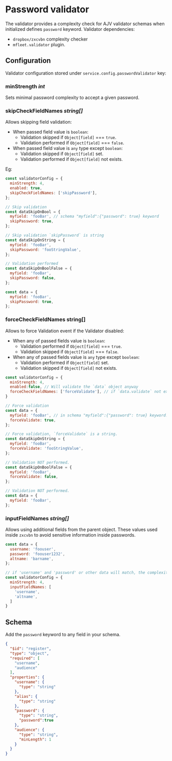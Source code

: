 # Password validator
The validator provides a complexity check for AJV validator schemas when initialized defines `password` keyword.
Validator dependencies: 
- `dropbox/zxcvbn` complexity checker
- `mfleet.validator` plugin.

## Configuration
Validator configuration stored under `service.config.passwordValidator` key:

### minStrength _int_
Sets minimal password complexity to accept a given password.

### skipCheckFieldNames _string[]_
Allows skipping field validation:

- When passed field value is `boolean`:
    * Validation skipped if `Object[field]` === `true`.
    * Validation performed if `Object[field]` === `false`.
- When passed field value is `any` type except `boolean`:
    * Validation skipped if `Object[field]` set.
    * Validation performed if `Object[field]` not exists.

Eg:
```js
const validatorConfig = {
  minStrength: 4,
  enabled: true,
  skipCheckFieldNames: ['skipPassword'],
};

// Skip validation
const dataSkipOnBool = {
  myfield: 'fooBar', // schema "myfield":{"password": true} keyword
  skipPassword: true,
};

// Skip validation `skipPassword` is string
const dataSkipOnString = {
  myfield: 'fooBar',
  skipPassword: 'fooStringValue',
};

// Validation performed
const dataSkipOnBoolFalse = {
  myfield: 'fooBar',
  skipPassword: false,
};

const data = {
  myfield: 'fooBar',
  skipPassword: true,
};

```

### forceCheckFieldNames __string[]__
Allows to force Validation event if the Validator disabled:
- When any of passed fields value is `boolean`:
    * Validation performed if `Object[field]` === `true`.
    * Validation skipped if `Object[field]` === `false`.
- When any of passed fields value is `any` type except `boolean`:
    * Validation performed if `Object[field]` set.
    * Validation skipped if `Object[field]` not exists.

```js
const validatorConfig = {
  minStrength: 4,
  enabled:false, // Will validate the `data` object anyway
  forceCheckFieldNames: ['forceValidate'], // if `data.validate` not exists 'data.myfield' is skipped during validation
}

// Force validation
const data = {
  myfield: 'fooBar', // in schema "myfield":{"password": true} keyword.
  forceValidate: true,
};

// Force validation, `forceValidate` is a string.
const dataSkipOnString = {
  myfield: 'fooBar',
  forceValidate: 'fooStringValue',
};

// Validation NOT performed.
const dataSkipOnBoolFalse = {
  myfield: 'fooBar',
  forceValidate: false,
};

// Validation NOT performed.
const data = {
  myfield: 'fooBar',
};
```

### inputFieldNames _string[]_
Allows using additional fields from the parent object. These values used inside `zxcvbn` to avoid sensitive information inside passwords.
```js
const data = {
  username: 'foouser',
  password: 'foouser1232',
  altname: 'barname',
};

// if 'username' and 'password' or other data will match, the complexity level dropped.
const validatorConfig = {
  minStrength: 4,
  inputFieldNames: [
    'username',
    'altname',
  ]
}
```

## Schema
Add the `password` keyword to any field in your schema.
```json
{
  "$id": "register",
  "type": "object",
  "required": [
    "username",
    "audience"
  ],
  "properties": {
    "username": {
      "type": "string"
    },
    "alias": {
      "type": "string"
    },
    "password": {
      "type": "string",
      "password":true
    },
    "audience": {
      "type": "string",
      "minLength": 1
    }
  }
}
```
